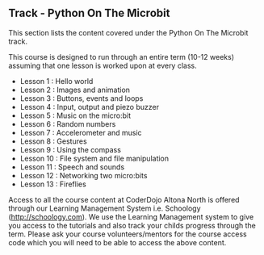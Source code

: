 
## Track - Python On The Microbit

This section lists the content covered under the Python On The Microbit track.

This course is designed to run through an entire term (10-12 weeks) assuming that one lesson is worked upon at every class. 

- Lesson 1  : Hello world
- Lesson 2  : Images and animation
- Lesson 3  : Buttons, events and loops
- Lesson 4  : Input, output and piezo buzzer
- Lesson 5  : Music on the micro:bit
- Lesson 6  : Random numbers
- Lesson 7  : Accelerometer and music
- Lesson 8  : Gestures
- Lesson 9  : Using the compass
- Lesson 10 : File system and file manipulation
- Lesson 11 : Speech and sounds
- Lesson 12 : Networking two micro:bits
- Lesson 13 : Fireflies

Access to all the course content at CoderDojo Altona North is offered through our Learning Management System i.e. Schoology (http://schoology.com). We use the Learning Management system to give you access to the tutorials and also track your childs progress through the term. Please ask your course volunteers/mentors for the course access code which you will need to be able to access the above content. 
